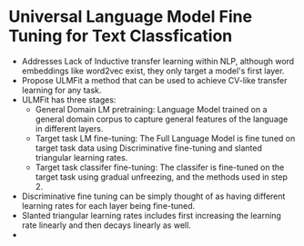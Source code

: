 # Universal Language Model Fine Tuning for Text Classfication 

- Addresses Lack of Inductive transfer learning within NLP, although word embeddings like word2vec exist, they only target a model's 
first layer. 
- Propose ULMFit a method that can be used to achieve CV-like transfer learning for any task.
- ULMFit has three stages:
  - General Domain LM pretraining: Language Model trained on a general domain corpus to capture general features of the
  language in different layers.
  - Target task LM fine-tuning: The Full Language Model is fine tuned on target task data using Discriminative fine-tuning
  and slanted triangular learning rates.
  - Target task classifer fine-tuning: The classifer is fine-tuned on the target task using gradual unfreezing, and the 
  methods used in step 2.
- Discriminative fine tuning can be simply thought of as having different learning rates for each layer being fine-tuned.
- Slanted triangular learning rates includes first increasing the learning rate linearly and then decays linearly as well. 
- 
